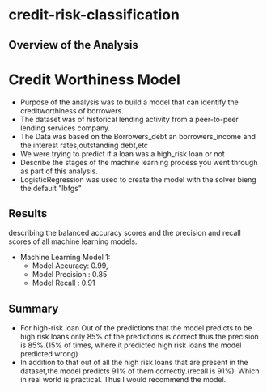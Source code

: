# credit-risk-classification

## Overview of the Analysis

# Credit Worthiness Model
* Purpose of the analysis was to build a model that can identify the creditworthiness of borrowers.
* The dataset was of historical lending activity from a peer-to-peer lending services company.
* The Data was based on the Borrowers_debt an borrowers_income and the interest rates,outstanding debt,etc 
* We were trying to predict if a loan was a high_risk loan or not
* Describe the stages of the machine learning process you went through as part of this analysis.
* LogisticRegression was used to create the model with the solver bieng the default "lbfgs"

## Results

describing the balanced accuracy scores and the precision and recall scores of all machine learning models.

* Machine Learning Model 1:
  *  Model Accuracy: 0.99,
  *  Model Precision : 0.85
  *  Model Recall : 0.91



## Summary
* For high-risk loan Out of the predictions that the model predicts to be high risk loans only 85% of the predictions is correct thus the precision is 85%.(15% of times, where it predicted high risk loans the model predicted wrong) 
* In addition to that out of all the high risk loans that are present in the dataset,the model predicts 91% of them correctly.(recall is 91%). Which in real world is practical. 
Thus I would recommend the model.
